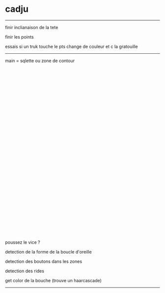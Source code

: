 # cadju


-------------------------------

finir inclianaison de la tete

finir les points

essais si un truk touche le pts change de couleur et c la gratouille










------------------------------

main = sqlette ou zone de contour



<br><br><br><br><br><br><br><br><br><br><br><br><br><br><br><br><br><br><br><br><br>
-----------------------------

poussez le vice ?

detection de la forme de la boucle d'oreille

detection des boutons dans les zones

detection des rides

get color de la bouche (trouve un haarcascade)

-----------------------------

